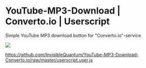 # YouTube-MP3-Download | Converto.io | Userscript
Simple YouTube MP3 download button for "Converto.io"-service

[![](https://raw.githubusercontent.com/InvisibleQuantum/YouTube-MP3-Download-Converto.io/master/install_button.jpg)](https://github.com/InvisibleQuantum/YouTube-MP3-Download-Converto.io/raw/master/userscript.user.js)

https://github.com/InvisibleQuantum/YouTube-MP3-Download-Converto.io/raw/master/userscript.user.js
